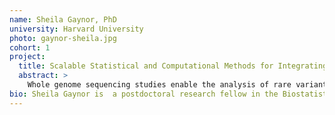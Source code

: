 ```yaml
---
name: Sheila Gaynor, PhD
university: Harvard University
photo: gaynor-sheila.jpg
cohort: 1
project:
  title: Scalable Statistical and Computational Methods for Integrating Functional Data in Rare Variant Analysis of Large Whole Genome Sequencing Data
  abstract: >
    Whole genome sequencing studies enable the analysis of rare variants, but conventional rare variant (RV) association tests limit the incorporation of variant function. In this project, I will implement the recently proposed STAAR (variant-Set Test for Association using Annotation infoRmation) method, an RV association method that effectively incorporates multi-dimensional functional annotations to empower RV analysis, in the BDC ecosystem. I will leverage BDC to develop a scalable workflow that is accessible to the research community on the Terra platform. I will apply the workflow to identify RVs associated with pulmonary function and glycemic traits in collaboration with TOPMed working groups.
bio: Sheila Gaynor is  a postdoctoral research fellow in the Biostatistics department at the Harvard T.H. Chan School of Public Health, working with Dr. Xihong Lin. Her research focuses on integrative statistical genetic and genomics, network analysis, high performance computing, and computational biology. Gaynor is highly engaged in the TOPMed program, where she is leading analyses on rare variants and functional characterization of trait-associated variants. She completed her PhD in Biostatistics at Harvard University in 2018 with a focus on methods in computational biology and multi-omics.
---
```

